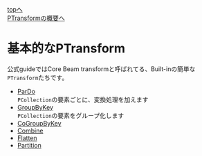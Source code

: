 [topへ](../index.md)  
[PTransformの概要へ](./ptransform.md)

# 基本的なPTransform
公式guideではCore Beam transformと呼ばれてる、Built-inの簡単な`PTransform`たちです。

+ [ParDo](./core/pardo.md)  
`PCollection`の要素ごとに、変換処理を加えます
+ [GroupByKey](./core/groupbykey.md)  
`PCollection`の要素をグループ化します
+ [CoGroupByKey](./core/cogbk.md)
+ [Combine](./core/combine.md)
+ [Flatten](./core/flatten.md)
+ [Partition](./core/partition.md)